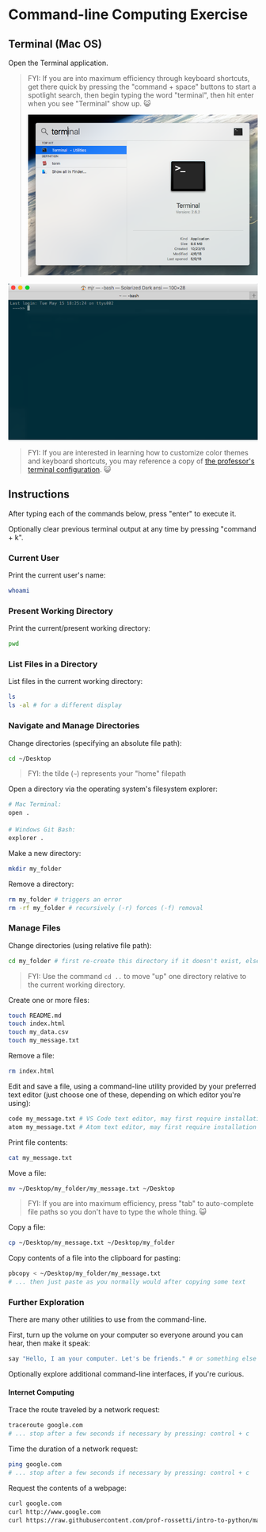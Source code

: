 # Command-line Computing Exercise

## Terminal (Mac OS)

Open the Terminal application.

> FYI: If you are into maximum efficiency through keyboard shortcuts, get there quick by pressing the "command + space" buttons to start a spotlight search, then begin typing the word "terminal", then hit enter when you see "Terminal" show up. :smiley_cat:
>
> ![a screenshot of the terminal app showing up as a result of a spotlight search](/img/exercises/command-line-computing/mac-shortcut.png)

![a screenshot of the terminal](/img/exercises/command-line-computing/mac-terminal.png)

> FYI: If you are interested in learning how to customize color themes and keyboard shortcuts, you may reference a copy of [the professor's terminal configuration](mac-terminal-config.md). :smiley_cat:

## Instructions

After typing each of the commands below, press "enter" to execute it.

Optionally clear previous terminal output at any time by pressing "command + k".

### Current User

Print the current user's name:

```sh
whoami
```

### Present Working Directory

Print the current/present working directory:

```sh
pwd
```

### List Files in a Directory

List files in the current working directory:

```sh
ls
ls -al # for a different display
```

### Navigate and Manage Directories

Change directories (specifying an absolute file path):

```sh
cd ~/Desktop
```

> FYI: the tilde (`~`) represents your "home" filepath

Open a directory via the operating system's filesystem explorer:

```sh
# Mac Terminal:
open .

# Windows Git Bash:
explorer .
```

Make a new directory:

```sh
mkdir my_folder
```

Remove a directory:

```sh
rm my_folder # triggers an error
rm -rf my_folder # recursively (-r) forces (-f) removal
```




### Manage Files

Change directories (using relative file path):

```sh
cd my_folder # first re-create this directory if it doesn't exist, else this will trigger an error
```

> FYI: Use the command `cd ..` to move "up" one directory relative to the current working directory.

Create one or more files:

```sh
touch README.md
touch index.html
touch my_data.csv
touch my_message.txt
```

Remove a file:

```sh
rm index.html
```

Edit and save a file, using a command-line utility provided by your preferred text editor (just choose one of these, depending on which editor you're using):

```sh
code my_message.txt # VS Code text editor, may first require installation of shell commands from the settings
atom my_message.txt # Atom text editor, may first require installation of shell commands from the settings
```

Print file contents:

```sh
cat my_message.txt
```

Move a file:

```sh
mv ~/Desktop/my_folder/my_message.txt ~/Desktop
```

> FYI: If you are into maximum efficiency, press "tab" to auto-complete file paths so you don't have to type the whole thing. :smiley_cat:

Copy a file:

```sh
cp ~/Desktop/my_message.txt ~/Desktop/my_folder
```

Copy contents of a file into the clipboard for pasting:

```sh
pbcopy < ~/Desktop/my_folder/my_message.txt
# ... then just paste as you normally would after copying some text
```

### Further Exploration

There are many other utilities to use from the command-line.

First, turn up the volume on your computer so everyone around you can hear, then make it speak:

```sh
say "Hello, I am your computer. Let's be friends." # or something else polite and appropriate
```

Optionally explore additional command-line interfaces, if you're curious.

#### Internet Computing

Trace the route traveled by a network request:

```sh
traceroute google.com
# ... stop after a few seconds if necessary by pressing: control + c
```

Time the duration of a network request:

```sh
ping google.com
# ... stop after a few seconds if necessary by pressing: control + c
```

Request the contents of a webpage:

```sh
curl google.com
curl http://www.google.com
curl https://raw.githubusercontent.com/prof-rossetti/intro-to-python/master/data/products.json
```
